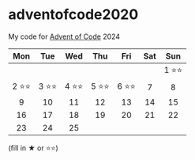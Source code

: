 # adventofcode2020
My code for [Advent of Code](https://adventofcode.com/2024/about) 2024

|Mon|Tue|Wed|Thu|Fri|Sat|Sun|
|:-:|:-:|:-:|:-:|:-:|:-:|:-:|
| | | | | | |1 ⭐⭐|
|2 ⭐⭐|3 ⭐⭐|4 ⭐⭐|5 ⭐⭐|6 ⭐⭐|7 |8 |
|9 |10 |11 |12 |13 |14 |15 |
|16 |17 |18 |19 |20 |21 |22 |
|23 |24 |25 | | | | |

(fill in ★ or ⭐⭐)

